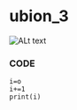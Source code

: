 # ubion_3

![ALt text](https://avatars.githubusercontent.com/u/67717793?v=4)

### CODE

```
i=o
i+=1
print(i)
```